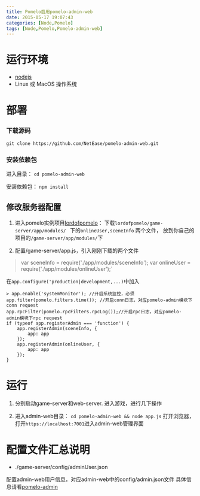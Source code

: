 ```yaml
---
title: Pomelo启用pomelo-admin-web
date: 2015-05-17 19:07:43
categories: [Node,Pomelo]
tags: [Node,Pomelo,Pomelo-admin-web]
---
```



# 运行环境
* [nodejs](http://nodejs.org/)
* Linux 或 MacOS 操作系统


# 部署

### 下载源码

`git clone https://github.com/NetEase/pomelo-admin-web.git`

### 安装依赖包 

进入目录：
`cd pomelo-admin-web`

安装依赖包：
`npm install `



 
## 修改服务器配置

 <!-- more -->

1. 进入pomelo实例项目[lordofpomelo](https://github.com/NetEase/lordofpomelo)：
下载`lordofpomelo/game-server/app/modules/ ` 下的`onlineUser,sceneInfo` 两个文件，
放到你自己的项目的`/game-server/app/modules/`下


2. 配置/game-server/app.js，引入刚刚下载的两个文件
> var sceneInfo = require('./app/modules/sceneInfo');
   var onlineUser = require('./app/modules/onlineUser');`

 

 在`app.configure('production|development,...)`中加入

	> app.enable('systemMonitor'); //开启系统监控，必须
	app.filter(pomelo.filters.time()); //开启conn日志，对应pomelo-admin模块下conn request
	app.rpcFilter(pomelo.rpcFilters.rpcLog());//开启rpc日志，对应pomelo-admin模块下rpc request
    if (typeof app.registerAdmin === 'function') {
        app.registerAdmin(sceneInfo, {
            app: app
        });
        app.registerAdmin(onlineUser, {
            app: app
        });
    }



# 运行

1. 分别启动game-server和web-server. 进入游戏，进行几下操作

2. 进入admin-web目录：
	`cd pomelo-admin-web && node app.js` 
	打开浏览器，打开`https://localhost:7001`进入admin-web管理界面



# 配置文件汇总说明
* ./game-server/config/adminUser.json

配置admin-web用户信息，对应admin-web中的config/admin.json文件
具体信息请看[pomelo-admin](https://github.com/NetEase/pomelo-admin)






